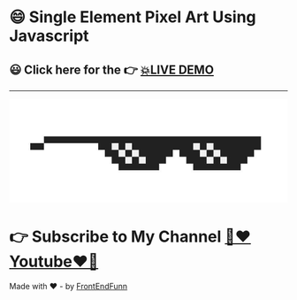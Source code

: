 # 😄 Single Element Pixel Art Using Javascript

## 😃 Click here for the 👉 [💥LIVE DEMO](https://frontendfunn.github.io/javascript-pixel-art/)

---

![preview](./images/preview.png)

# 👉 Subscribe to My Channel [💙❤️Youtube❤️💙](https://www.youtube.com/channel/UCpOHt5d6GG-mvo-_pU06rhQ?sub_confirmation=1)

Made with ❤️ - by [FrontEndFunn](https://www.youtube.com/channel/UCpOHt5d6GG-mvo-_pU06rhQ?sub_confirmation=1)
